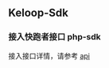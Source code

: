 ## Keloop-Sdk
### 接入快跑者接口 php-sdk
接入接口详情，请参考  [api](http://api.keloop.com/swagger-ui/dist/index.html)
